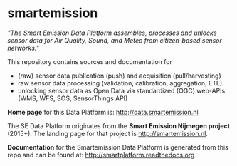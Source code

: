 # smartemission

*"The Smart Emission Data Platform assembles, processes and unlocks sensor data for* 
*Air Quality, Sound, and Meteo from citizen-based sensor networks."* 

This repository contains sources and documentation for 

* (raw) sensor data publication (push) and acquisition (pull/harvesting)
* raw sensor data processing (validation, calibration, aggregation, ETL)
* unlocking sensor data as Open Data via standardized (OGC) web-APIs (WMS, WFS, SOS, SensorThings API)

**Home page** for this Data Platform is: http://data.smartemission.nl 

The SE Data Platform originates from the **Smart Emission Nijmegen project** (2015+).
The landing page for that project is http://smartemission.nl.

**Documentation** for the Smartemission Data Platform is generated from this repo and
can be found at: http://smartplatform.readthedocs.org
